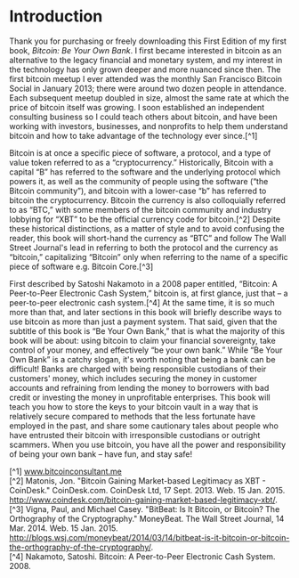 # Introduction

Thank you for purchasing or freely downloading this First Edition of my first book, <i>Bitcoin: Be Your Own Bank</i>. I first became interested in bitcoin as an alternative to the legacy financial and monetary system, and my interest in the technology has only grown deeper and more nuanced since then. The first bitcoin meetup I ever attended was the monthly San Francisco Bitcoin Social in January 2013; there were around two dozen people in attendance. Each subsequent meetup doubled in size, almost the same rate at which the price of bitcoin itself was growing. I soon established an independent consulting business so I could teach others about bitcoin, and have been working with investors, businesses, and nonprofits to help them understand bitcoin and how to take advantage of the technology ever since.[^1]  

Bitcoin is at once a specific piece of software, a protocol, and a type of value token referred to as a “cryptocurrency.” Historically, Bitcoin with a capital “B” has referred to the software and the underlying protocol which powers it, as well as the community of people using the software (“the Bitcoin community”), and bitcoin with a lower-case “b” has referred to bitcoin the cryptocurrency. Bitcoin the currency is also colloquially referred to as “BTC,” with some members of the bitcoin community and industry lobbying for “XBT” to be the official currency code for bitcoin.[^2] Despite these historical distinctions, as a matter of style and to avoid confusing the reader, this book will short-hand the currency as “BTC” and follow The Wall Street Journal's lead in referring to both the protocol and the currency as “bitcoin,” capitalizing “Bitcoin” only when referring to the name of a specific piece of software e.g. Bitcoin Core.[^3]  

First described by Satoshi Nakamoto in a 2008 paper entitled, “Bitcoin: A Peer-to-Peer Electronic Cash System,” bitcoin is, at first glance, just that – a peer-to-peer electronic cash system.[^4] At the same time, it is so much more than that, and later sections in this book will briefly describe ways to use bitcoin as more than just a payment system. That said, given that the subtitle of this book is “Be Your Own Bank,” that is what the majority of this book will be about: using bitcoin to claim your financial sovereignty, take control of your money, and effectively “be your own bank.” While “Be Your Own Bank” is a catchy slogan, it's worth noting that being a bank can be difficult! Banks are charged with being responsible custodians of their customers' money, which includes securing the money in customer accounts and refraining from lending the money to borrowers with bad credit or investing the money in unprofitable enterprises. This book will teach you how to store the keys to your bitcoin vault in a way that is relatively secure compared to methods that the less fortunate have employed in the past, and share some cautionary tales about people who have entrusted their bitcoin with irresponsible custodians or outright scammers. When you use bitcoin, you have all the power and responsibility of being your own bank – have fun, and stay safe!  

[^1] www.bitcoinconsultant.me  
[^2] Matonis, Jon. "Bitcoin Gaining Market-based Legitimacy as XBT - CoinDesk." CoinDesk.com. CoinDesk Ltd, 17 Sept. 2013. Web. 15 Jan. 2015. <http://www.coindesk.com/bitcoin-gaining-market-based-legitimacy-xbt/>.  
[^3] Vigna, Paul, and Michael Casey. "BitBeat: Is It Bitcoin, or Bitcoin? The Orthography of the Cryptography." MoneyBeat. The Wall Street Journal, 14 Mar. 2014. Web. 15 Jan. 2015. <http://blogs.wsj.com/moneybeat/2014/03/14/bitbeat-is-it-bitcoin-or-bitcoin-the-orthography-of-the-cryptography/>.  
[^4] Nakamoto, Satoshi. Bitcoin: A Peer-to-Peer Electronic Cash System. 2008.  